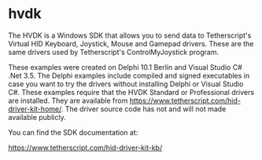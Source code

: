 # hvdk
The HVDK is a Windows SDK that allows you to send data to Tetherscript's Virtual HID Keyboard, Joystick, Mouse and Gamepad drivers.  These are the same drivers used by Tetherscript's ControlMyJoystick program.

These examples were created on Delphi 10.1 Berlin and Visual Studio C# .Net 3.5.  The Delphi examples include compiled and signed executables in case you want to try the drivers without installing Delphi or Visual Studio C#.  These examples require that the HVDK Standard or Professional drivers are installed.  They are available from https://www.tetherscript.com/hid-driver-kit-home/.  The driver source code has not and will not made available publicly.

You can find the SDK documentation at:

https://www.tetherscript.com/hid-driver-kit-kb/
